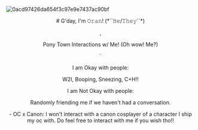 ![0acd97426da654f3c97e9e7437ac90bf](https://github.com/user-attachments/assets/4910d1a3-9b82-40d8-8b29-7a3d73fa4446)


<p align="center"> # G'day, I'm 𝙾𝚛𝚊𝚗! (*``𝙷𝚎/𝚃𝚑𝚎𝚢``*)
<p align="center"> ,
<p align="center"> Pony Town Interactions w/ Me! (Oh wow! Me?)
<p align="center"> `

<p align="center"> I am Okay with people:
<p align="center"> W2I, Booping, Sneezing, C+H!!

<p align="center"> I am Not Okay with people:
<p align="center"> Randomly friending me if we haven't had a conversation.

<p align="center"> - OC x Canon: I won't interact with a canon cosplayer of a character I ship my oc with. Do feel free to interact with me if you wish tho!!

<!--
**OranSloran/OranSloran** is a ✨ _special_ ✨ repository because its `README.md` (this file) appears on your GitHub profile.

